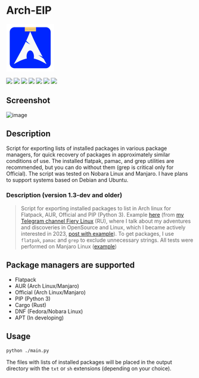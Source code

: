 # Arch-EIP

<img src="./icon.png" width="128">

 [![](https://img.shields.io/badge/platforms-Arch_Linux-1793D1.svg?logo=archlinux)](https://github.com/Zalexanninev15/Arch-EIP) 
  [![](https://img.shields.io/badge/platforms-Fedora-1793D1.svg?logo=fedora)](https://github.com/Zalexanninev15/Arch-EIP) 
 [![](https://img.shields.io/badge/written_on-Python-3776AB.svg?logo=python)](https://github.com/Zalexanninev15/Arch-EIP) 
 [![](https://img.shields.io/badge/release-v1.4-blue.svg)](https://github.com/Zalexanninev15/Arch-EIP) 
 [![](https://img.shields.io/github/last-commit/Zalexanninev15/Arch-EIP.svg)](https://github.com/Zalexanninev15/Arch-EIP/commits/master) 
 [![](https://img.shields.io/badge/license-GPLv3-ligthgreen.svg)](LICENSE) 
[![](https://img.shields.io/badge/Donate-FFDD00.svg?logo=buymeacoffee&logoColor=black)](https://teletype.in/@zalexanninev15/donate) 

## Screenshot

![image](https://github.com/Zalexanninev15/Arch-EIP/assets/51060911/87af4b48-4be3-4519-a968-eb210763014a)

## Description

Script for exporting lists of installed packages in various package managers, for quick recovery of packages in approximately similar conditions of use. The installed flatpak, pamac, and grep utilities are recommended, but you can do without them (grep is critical only for Official). The script was tested on Nobara Linux and Manjaro. I have plans to support systems based on Debian and Ubuntu.

### Description (version 1.3-dev and older) 

> Script for exporting installed packages to list in Arch linux for Flatpack, AUR, Official and PIP (Python 3). Example [here](https://cloud.disroot.org/s/4K63rWKJZ9YDxcP) (from [my Telegram channel Fiery Linux](https://ttttt.me/FieryLinux) (RU), where I talk about my adventures and discoveries in OpenSource and Linux, which I became actively interested in 2023, [post with example](https://ttttt.me/FieryLinux/34)). To get packages, I use `flatpak`, `pamac` and `grep` to exclude unnecessary strings. All tests were performed on Manjaro Linux ([example](https://ttttt.me/Zalexanninev15_News/825))

## Package managers are supported

- Flatpack
- AUR (Arch Linux/Manjaro)
- Official (Arch Linux/Manjaro)
- PIP (Python 3)
- Cargo (Rust)
- DNF (Fedora/Nobara Linux)
- APT (In developing)

## Usage

 ```bash 
 python ./main.py
 ```

The files with lists of installed packages will be placed in the output directory with the `txt` or `sh` extensions (depending on your choice).
